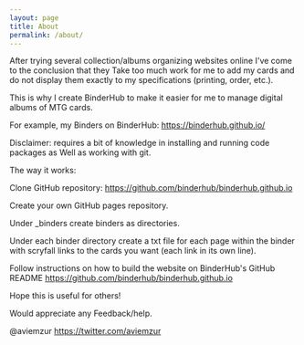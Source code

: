 ```yaml
---
layout: page
title: About
permalink: /about/
---
```


After trying several collection/albums organizing websites online I've come to the conclusion that they Take too much work for me to add my cards and do not display them exactly to my specifications (printing, order, etc.).

This is why I create BinderHub to make it easier for me to manage digital albums of MTG cards.

For example, my Binders on BinderHub: https://binderhub.github.io/

Disclaimer: requires a bit of knowledge in installing and running code packages as Well as working with git.

The way it works:

Clone GitHub repository: https://github.com/binderhub/binderhub.github.io

Create your own GitHub pages repository.

Under _binders create binders as directories.

Under each binder directory create a txt file for each page within the binder with scryfall links to the cards you want (each link in its own line).

Follow instructions on how to build the website on BinderHub's GitHub README https://github.com/binderhub/binderhub.github.io

Hope this is useful for others!

Would appreciate any Feedback/help.

@aviemzur https://twitter.com/aviemzur
